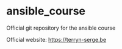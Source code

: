 # ansible_course
Official git repository for the ansible course

Official website: https://terryn-serge.be


